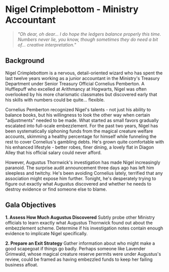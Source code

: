 # Nigel Crimplebottom - Ministry Accountant

> *"Oh dear, oh dear... I do hope the ledgers balance properly this time. Numbers never lie, you know, though sometimes they do need a bit of... creative interpretation."*

## Background

Nigel Crimplebottom is a nervous, detail-oriented wizard who has spent the last twelve years working as a junior accountant in the Ministry's Treasury Department under Senior Treasury Official Cornelius Pemberton. A Hufflepuff who excelled at Arithmancy at Hogwarts, Nigel was often overlooked by his more charismatic classmates but discovered early that his skills with numbers could be quite... flexible.

Cornelius Pemberton recognized Nigel's talents - not just his ability to balance books, but his willingness to look the other way when certain "adjustments" needed to be made. What started as small favors gradually escalated into full-scale embezzlement. For the past two years, Nigel has been systematically siphoning funds from the magical creature welfare accounts, skimming a healthy percentage for himself while funneling the rest to cover Cornelius's gambling debts. He's grown quite comfortable with his enhanced lifestyle - better robes, finer dining, a lovely flat in Diagon Alley that his official salary could never afford.

However, Augustus Thornwick's investigation has made Nigel increasingly paranoid. The surprise audit announcement three days ago has left him sleepless and twitchy. He's been avoiding Cornelius lately, terrified that any association might expose him further. Tonight, he's desperately trying to figure out exactly what Augustus discovered and whether he needs to destroy evidence or find someone else to blame.

## Gala Objectives

**1. Assess How Much Augustus Discovered**
Subtly probe other Ministry officials to learn exactly what Augustus Thornwick found out about the embezzlement scheme. Determine if his investigation notes contain enough evidence to implicate Nigel specifically.

**2. Prepare an Exit Strategy**
Gather information about who might make a good scapegoat if things go badly. Perhaps someone like Lavender Grimwald, whose magical creature reserve permits were under Augustus's review, could be framed as having embezzled funds to keep her failing business afloat.
